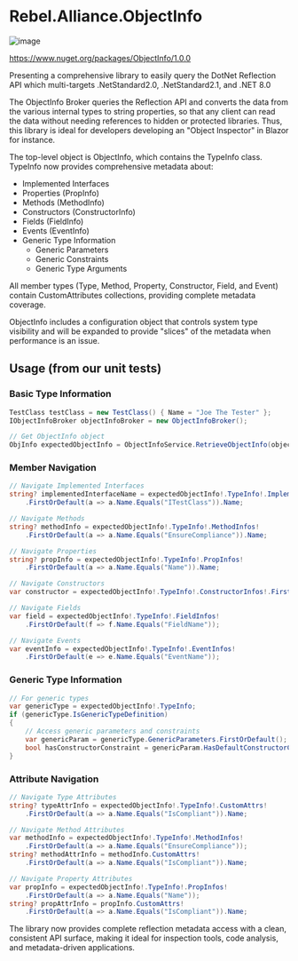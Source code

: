# Rebel.Alliance.ObjectInfo

![image](https://user-images.githubusercontent.com/3196088/235502858-8f615664-a196-45c8-bb07-df0ec6fc2e2a.png)

https://www.nuget.org/packages/ObjectInfo/1.0.0

Presenting a comprehensive library to easily query the DotNet Reflection API which multi-targets .NetStandard2.0, .NetStandard2.1, and .NET 8.0

The ObjectInfo Broker queries the Reflection API and converts the data from the various internal types to string properties, so that any client can read the data without needing references to hidden or protected libraries. Thus, this library is ideal for developers developing an "Object Inspector" in Blazor for instance.

The top-level object is ObjectInfo, which contains the TypeInfo class. TypeInfo now provides comprehensive metadata about:
- Implemented Interfaces
- Properties (PropInfo)
- Methods (MethodInfo)
- Constructors (ConstructorInfo)
- Fields (FieldInfo)
- Events (EventInfo)
- Generic Type Information
  - Generic Parameters
  - Generic Constraints
  - Generic Type Arguments

All member types (Type, Method, Property, Constructor, Field, and Event) contain CustomAttributes collections, providing complete metadata coverage.

ObjectInfo includes a configuration object that controls system type visibility and will be expanded to provide "slices" of the metadata when performance is an issue.

## Usage (from our unit tests)

### Basic Type Information

```csharp
TestClass testClass = new TestClass() { Name = "Joe The Tester" };
IObjectInfoBroker objectInfoBroker = new ObjectInfoBroker();

// Get ObjectInfo object
ObjInfo expectedObjectInfo = ObjectInfoService.RetrieveObjectInfo(objectInfoBroker, testClass);
```

### Member Navigation

```csharp
// Navigate Implemented Interfaces
string? implementedInterfaceName = expectedObjectInfo!.TypeInfo!.ImplementedInterfaces!
    .FirstOrDefault(a => a.Name.Equals("ITestClass")).Name;

// Navigate Methods
string? methodInfo = expectedObjectInfo!.TypeInfo!.MethodInfos!
    .FirstOrDefault(a => a.Name.Equals("EnsureCompliance")).Name;

// Navigate Properties
string? propInfo = expectedObjectInfo!.TypeInfo!.PropInfos!
    .FirstOrDefault(a => a.Name.Equals("Name")).Name;

// Navigate Constructors
var constructor = expectedObjectInfo!.TypeInfo!.ConstructorInfos!.FirstOrDefault();

// Navigate Fields
var field = expectedObjectInfo!.TypeInfo!.FieldInfos!
    .FirstOrDefault(f => f.Name.Equals("FieldName"));

// Navigate Events
var eventInfo = expectedObjectInfo!.TypeInfo!.EventInfos!
    .FirstOrDefault(e => e.Name.Equals("EventName"));
```

### Generic Type Information

```csharp
// For generic types
var genericType = expectedObjectInfo!.TypeInfo;
if (genericType.IsGenericTypeDefinition)
{
    // Access generic parameters and constraints
    var genericParam = genericType.GenericParameters.FirstOrDefault();
    bool hasConstructorConstraint = genericParam.HasDefaultConstructorConstraint;
}
```

### Attribute Navigation

```csharp
// Navigate Type Attributes
string? typeAttrInfo = expectedObjectInfo!.TypeInfo!.CustomAttrs!
    .FirstOrDefault(a => a.Name.Equals("IsCompliant")).Name;

// Navigate Method Attributes
var methodInfo = expectedObjectInfo!.TypeInfo!.MethodInfos!
    .FirstOrDefault(a => a.Name.Equals("EnsureCompliance"));
string? methodAttrInfo = methodInfo.CustomAttrs!
    .FirstOrDefault(a => a.Name.Equals("IsCompliant")).Name;

// Navigate Property Attributes
var propInfo = expectedObjectInfo!.TypeInfo!.PropInfos!
    .FirstOrDefault(a => a.Name.Equals("Name"));
string? propAttrInfo = propInfo.CustomAttrs!
    .FirstOrDefault(a => a.Name.Equals("IsCompliant")).Name;
```

The library now provides complete reflection metadata access with a clean, consistent API surface, making it ideal for inspection tools, code analysis, and metadata-driven applications.
